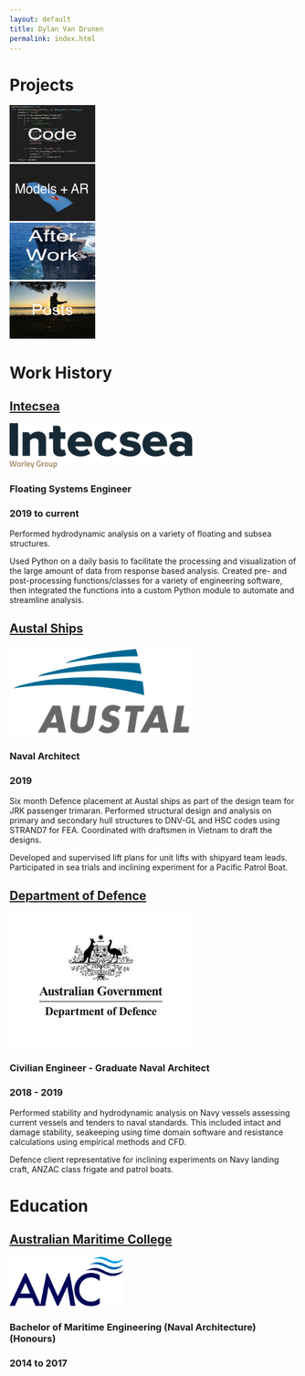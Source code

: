 ```yaml
---
layout: default
title: Dylan Van Drunen
permalink: index.html
---
```


# Projects

<div class="flex-grid">
<div class="col1">
<a href="2020-10-02-or.html"><img src="/images/Code.png" class="thumbnail" height="100" width="150" /></a>
</div>
<div class="col1">
<a href="ModelLib.html"><img src="/images/Models.png" class="thumbnail" height="100" width="150" /></a>
</div>
<div class="col1">
<a href="/photos/pictureLib.html"><img src="/images/Afterwork.png" class="thumbnail" height="100" width="150" /></a>
</div>
<div class="col1">
<a href="2020-09-03-AR-for-consulting.html"><img src="/images/slack.jpeg" class="thumbnail" height="100" width="150" /></a>
</div>
</div>

# Work History
<h2><a href="https://www.advisian.com/en/what-we-do/services/intecsea/innovation">Intecsea</a></h2>
<div class="flex-grid">
<div class="col1">
<img src="images/Intecsea.png"/>
</div>
<div class="col2">
<h3>Floating Systems Engineer</h3>
<h3>2019 to current</h3>
<p>Performed hydrodynamic analysis on a variety of floating and subsea structures.</p>
<p>Used Python on a daily basis to facilitate the processing and visualization of the large amount of data from response based analysis. Created pre- and post-processing functions/classes for a variety of engineering software, then integrated the functions into a custom Python module to automate and streamline analysis.</p>
</div>
</div>

<h2><a href="https://www.austal.com">Austal Ships</a></h2>
<div class="flex-grid">
<div class="col1">
<img src="images/austal.png"/>
</div>
<div class="col2">
<h3>Naval Architect</h3>
<h3>2019</h3>
<p>Six month Defence placement at Austal ships as part of the design team for JRK passenger trimaran. Performed structural design and analysis on primary and secondary hull structures to DNV-GL and HSC codes using STRAND7 for FEA. Coordinated with draftsmen in Vietnam to draft the designs.</p>
<p> Developed and supervised lift plans for unit lifts with shipyard team leads.  Participated in sea trials and inclining experiment for a Pacific Patrol Boat.</p>
</div>
</div>

<h2><a href="https://www.navy.gov.au/about/our-people/civilian-engineer-development-program/introduction">Department of Defence</a></h2>
<div class="flex-grid">
<div class="col1">
<img src="images/defence.png"/>
</div>
<div class="col2">
<h3>Civilian Engineer - Graduate Naval Architect</h3>
<h3>2018 - 2019</h3>
<p> Performed stability and hydrodynamic analysis on Navy vessels assessing current vessels and tenders to naval standards. This included intact and damage stability, seakeeping using time domain software and resistance calculations using empirical methods and CFD.</p>
<p>Defence client representative for inclining experiments on Navy landing craft, ANZAC class frigate and patrol boats.</p>
</div>
</div>

# Education 

<h2><a href="https://www.amc.edu.au">Australian Maritime College</a></h2>
<div class="flex-grid">
<div class="col1">
<img src="images/amc.png" width="200"/>
</div>
<div class="col2">
<h3>Bachelor of Maritime Engineering (Naval Architecture) (Honours)</h3>
<h3>2014 to 2017</h3>